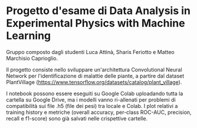 # Progetto d'esame di Data Analysis in Experimental Physics with Machine Learning

Gruppo composto dagli studenti Luca Attinà, Sharis Feriotto e Matteo Marchisio Caprioglio.

Il progetto consiste nello sviluppare un'architettura Convolutional Neural Network per l'identificazione di malattie delle piante, a partire dal dataset PlantVillage (https://www.tensorflow.org/datasets/catalog/plant_village).

I notebook possono essere eseguiti su Google Colab uploadando tutta la cartella su Google Drive, ma i modelli vanno ri-allenati per problemi di compatibilità sui file .h5 (file dei pesi) tra locale e Colab. I plot relativi a training history e metriche (overall accuracy, per-class ROC-AUC, precision, recall e f1-score) sono già salvati nelle crispettive cartelle.
